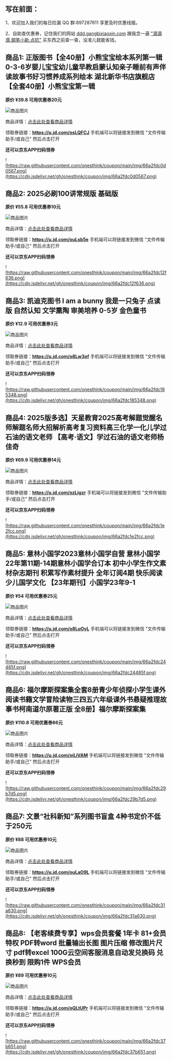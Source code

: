 ## 写在前面：

1、欢迎加入我们的每日捡漏 QQ 群:897287611 享更及时优惠线报。

2、自助查优惠券，记住我们的网站 [ddd.gangbixiaoxin.com](https://ddd.gangbixiaoxin.com) 跟我念一遍 ["滴滴滴.钢笔小新.点抗"](https://ddd.gangbixiaoxin.com) 买东西之前查一查，没准儿就能省钱。

## 商品1: 正版图书【全40册】小熊宝宝绘本系列第一辑0-3-6岁婴儿宝宝幼儿童早教启蒙认知亲子睡前有声伴读故事书好习惯养成系列绘本 湖北新华书店旗舰店 【全套40册】小熊宝宝第一辑

**原价 ¥39.8 可用优惠券20元**

![商品图片](http://img14.360buyimg.com/n1/jfs/t1/160393/18/43474/210724/66276b5cF880dd0e9/0bab913b4b368ad2.jpg)

商品详情：[点击此处查看商品详情](https://union-click.jd.com/jdc?e=1003156031&amp;p=JF8BAdwJK1olXwIDU1tZCEwQCl8IGlsUXQMLU1tUCksXA19MRANLAjZbERscSkAJHTRQRA1CCVkdDwtCWhVLHTdNTwcKBENeCVAfUg8baDpzYzMXAVFXMQMUYxAfVwcPWFxuX34DOlwidEtCSh1yGCIQHnleLQ5UclxXDxtxazliLmVCIjc1YTJkaCh8Yi9NOWJqEj0vUiJ1ShtObABmL2FbBhc-QEpwYW5aWy9nAHVgHTYbfylzUBtReAxhJGJSIAciSj8Vdw9zfCcTOE5hIjkCViNFZRB-eyhHSQV1N1wLbT8Wa2hrYid8KmUCCD4VYClgAhBWbDJ2LXFmJFYqChZldx1rXC98NWN2HQsDfBRjahRoD1lgSQR3ZBwHUzt-XWxeeTNNKnh4NjYVVDRSSA8EF2sUbQUDVFlUDkwRCmo4K1sVbUdsVF1aAUMXM244G10WXQ4GUldcDE8QBF8IE1wliqu6gdTs3cOu1_GAzOKyiI--gMDVOHsnAF8IGloXXQIFVVxdOHsXAF8LKwV7XFUEVl5YDBx5XiQLG11RVQJsVFheCEIfA20OK1kUXAQAZG5tYx5sewcKRwxAOFtLPwVVXCMQQGhzGSMUMwR9KF4IQTltABYNWCRJJFYLLm5dOA)

领取券链接：**https://u.jd.com/osLQFCJ** 手机端可以将链接发到微信 "文件传输助手/或自己" 然后点击打开

**还可以京东APP扫码领券**

![https://raw.githubusercontent.com/onesthink/coupon/main/img/66a2fdc0d0567.png](https://cdn.jsdelivr.net/gh/onesthink/coupon/img/66a2fdc0d0567.png)

## 商品2: 2025必刷100讲常规版 基础版

**原价 ¥55.8 可用优惠券10元**

![商品图片](http://img14.360buyimg.com/n1/jfs/t1/78208/4/24480/166439/66a1fd0aF984a10f5/218016ab808f7649.jpg)

商品详情：[点击此处查看商品详情](https://union-click.jd.com/jdc?e=1003156031&amp;p=JF8BAa4JK1olXwQEU1pYAUgTCl8IGlocWwEKUVZUCU0RBV9MRANLAjZbERscSkAJHTRQRA1CCVkdDwtCWhVLHTdNTwcKBENeCVAfUg8bZBgLHDpmHAVhFCQZTyJNChZUUiJIAnN-Olwqfh1gRyZBRQYTDlt4KzU5DVxXDxtxaz5sLn1cIic9WDJkZC5_RAlNOWVyEikvVTl1Sm5OewBlNGFbEhc9QEtnYW5oWy9nB2NgVSIbfjlvZRgJcAxhJGJRIwc6SD9uWT9zfSdrCllqByldAU5gWBNQbDh2HnIAKA0payBQdDV8D1lgbWRQCi5aaENkYHVcfFMcGGEcVBwgYDsbD18JK1gUXQELUllbAU4nM28IKxp7XQMCVVZdD0wnAl8IHVgVVQIEXV9bDU4eM28AHGvC8L7X3u-IgPLDneffovzA1LrWytZtOHsUM28JGlkVWQEDVl5tOEsUM2w4RTUUDgAAVFtaCSVKSGwIHRxLC2gCUl1eCUkXA284GVoUXwQyZG46f0gQYhxJGDhVJ0JFPQRUcRdeejJXbid7X3F0AikZQQJJXmlbRiFqNmIHZF5t)

领取券链接：**https://u.jd.com/ouLsb5e** 手机端可以将链接发到微信 "文件传输助手/或自己" 然后点击打开

**还可以京东APP扫码领券**

![https://raw.githubusercontent.com/onesthink/coupon/main/img/66a2fdc12f636.png](https://cdn.jsdelivr.net/gh/onesthink/coupon/img/66a2fdc12f636.png)

## 商品3: 凯迪克图书 I am a bunny 我是一只兔子 点读版 自然认知 文学熏陶 审美培养 0-5岁 金色童书

**原价 ¥12.9 可用优惠券3元**

![商品图片](http://img14.360buyimg.com/n1/jfs/t1/23010/29/21159/188354/66a0b529Fcefb41ec/6f20c0f8918c988f.jpg)

商品详情：[点击此处查看商品详情](https://union-click.jd.com/jdc?e=1003156031&amp;p=JF8BAdoJK1olWAcFXFtZCE4eM28JGlgdWAIBUVtUCk4WMytXQwVKbV9HER8fA1UJWDdXTQxBAhlZAUEPVhcJWypcR0RMGFpfWhwHTEcfcSh8fChdNWAHIT8UYRhFfmxrRyxUJ0ZsVjY5Czl2Ww5VYQlrC0IHIV00HwsbdxZ4fixMFEZ1LSY0fDgXRhhhawNxPnpENzwHbykWfyl8bihsOl9QHSovCSJ1AgdIewNPOWQDKBg9UCN0YzZdTC9sOWJ1N14DfCJ_YRRvZ11wFWV0MwEDYBlxfwxoQjMcPQRfIycuYwpgWxNheD9qA3BrLDk-QTMDABh8RA1FKU9yXD4VYBhgSwxPbzJHPnJxMxoqcT91eA8cGS4BX3MyJCUnYT9EGRBqfEEQPXxwJx0kfC5nc2MEK1olXgcCU1dbD00eBl84G1slHGgFUV1eD3sWM28OGFsdWQALVVdUCUonA2cPK4y45dOI5YvVsZ-Ji7ixvI6c4dKc3G5tOEgnA24JGVsRWgcAVG5tCEgnAF9WdVpGWwUCUFkKZhZcAG8OXRtLMwYEVVZbDUgQB18KGloXXzYyZFYvTz9wcCdgfV5gPE9rBwwgCyhLdC5yWzUXNWIBJj8FaRZtURFeX15gXm8yVG4)

领取券链接：**https://u.jd.com/o8Lw3of** 手机端可以将链接发到微信 "文件传输助手/或自己" 然后点击打开

**还可以京东APP扫码领券**

![https://raw.githubusercontent.com/onesthink/coupon/main/img/66a2fdc185348.png](https://cdn.jsdelivr.net/gh/onesthink/coupon/img/66a2fdc185348.png)

## 商品4: 2025版多选】天星教育2025高考解题觉醒名师解题名师大招解析高考复习资料高三化学一化儿学过石油的语文老师 【高考·语文】学过石油的语文老师杨佳奇

**原价 ¥69.9 可用优惠券14元**

![商品图片](http://img14.360buyimg.com/n1/jfs/t1/202757/7/32774/158765/65ead9b8F585b68c0/f840520765122c80.jpg)

商品详情：[点击此处查看商品详情](https://union-click.jd.com/jdc?e=1003156031&amp;p=JF8BAdkJK1olXQYCV1dcDE0WBV8IGlodWgYEVlxeAU4SC19MRANLAjZbERscSkAJHTRQRA1CCVkdDwtCWhVLHTdNTwcKBENeCVAfUg8bVQltUzwVNWNEBx00Dw9lRG5qXlhHJW54OlwVTAJxahdBRlpUC3RDCDU_TlxXDxtxaz5sPnlFIwEhaDxOAy9_cgFNOWV-Ej4VUil1ShtOexBlOWFbIBcqakpHYW58WyxNB2RgVS4baEl3Uxt7fAxhJGJSIC0-TzwVew9zfCcTOE5hIjkCViNFZRB4ewFhWnJKKyk-CTxTdDBociJ2JlliLSI5fBIXQBlxZzh1KXFdIFwpbj9fYCh8Yj9zJGVhEypfaClsY3sKbk8XKDZEC1kIWB1KWAoKT0FIPEdLHxcPAR93D2M4GmsWXAYFXVhaDkISM18IG2tUMw8BU15bOEonA2kLG1MRWw8CVFpVCXsXC2g4zPatiIyzgdbk3NWf1NavztKpiZiKZG5tC3sXAm4KG18SXAQCZG5dC3sUMzFmGggTXgIEUAozVQAUA2lAXVN7XQADXFxZCUgeM20JGlkXbTYyAjg4QCwXawpOSBh8WkJwE18_TUhFewdydVldGU9kPSYUVUpWVR1JRzB3GzYCZA)

领取券链接：**https://u.jd.com/ozLigzr** 手机端可以将链接发到微信 "文件传输助手/或自己" 然后点击打开

**还可以京东APP扫码领券**

![https://raw.githubusercontent.com/onesthink/coupon/main/img/66a2fdc1e2fcc.png](https://cdn.jsdelivr.net/gh/onesthink/coupon/img/66a2fdc1e2fcc.png)

## 商品5: 意林小国学2023意林小国学自营 意林小国学22年第11期-14期意林小国学合订本 初中小学生作文素材杂志期刊 积累写作素材提升 全年订阅4期 快乐阅读 少儿国学文化 【23年期刊】小国学23年9-1

**原价 ¥54 可用优惠券25元**

![商品图片](http://img14.360buyimg.com/n1/jfs/t1/237923/7/20282/166977/6686107fFea69b817/4b8f9e174fac56d2.png)

商品详情：[点击此处查看商品详情](https://union-click.jd.com/jdc?e=1003156031&amp;p=JF8BAdQJK1olXwIDU1pfDE8fAF8IGlsUVAMKUlZfCEsWB19MRANLAjZbERscSkAJHTRQRA1CCVkdDwtCWhVLHTdNTwcKBENeCVAfUg8bWTRyTx5UW29BIAsbQUwURx8NTTBrOAVeOlxUDCxMRQoIS19qKXoBUyE8V1xXDxtxazliLgZCIicPWDxeYCh8cj9NOWJ2EikvUi11Ag9OeC5lOGFYKBc9ekpwYSZwWztNAHRgHSYbaANjUwxRZAxhJGJSIAcUVz9udwpzfCcTOE5hIjkCViNFZRB4eAFqGWZ7MD4-QUtWYBZSciJxLQ50PSktfChjBhhAeC1iPnFAIjw9aj91YDN_cjN1JHVhEyg0eBMnejVxS1lDJ1VnMDhUf0p2Z3UKXg4PLQoOZF9tC0oXBGYOHF0cWDYyVF5tSSUXAGsAG10RWjYDZF5bC0sfB2kBG1kSXgAyVFZaOJy6u7qCqo6d5NKc3Inkr56ev7uWk2slbQUyVF9cCksTBG4KG2slXQUyV24DZkpEBW0IHlwTM1tJV15UCR1cbW8OGFgXWgIDU25fCUoVAV84KwFOJ1JHFVg0Sz9CRSYPGB9lWFBpKjteVCUVCmtvQB1wXVYGKyohC0xoYjA4G2s)

领取券链接：**https://u.jd.com/o8LuOvL** 手机端可以将链接发到微信 "文件传输助手/或自己" 然后点击打开

**还可以京东APP扫码领券**

![https://raw.githubusercontent.com/onesthink/coupon/main/img/66a2fdc24485f.png](https://cdn.jsdelivr.net/gh/onesthink/coupon/img/66a2fdc24485f.png)

## 商品6: 福尔摩斯探案集全套8册青少年侦探小学生课外阅读书籍文学冒险读物三四五六年级课外书悬疑推理故事书柯南道尔原著正版 全8册】福尔摩斯探案集

**原价 ¥110.8 可用优惠券86元**

![商品图片](http://img14.360buyimg.com/n1/jfs/t1/249532/32/15693/216745/669dc371F84c7fe18/2470a8f3666e5fa6.jpg)

商品详情：[点击此处查看商品详情](https://union-click.jd.com/jdc?e=1003156031&amp;p=JF8BAdwJK1olXwIDV15fAUISAl8IGlsVXAQFXF1UAEwVA19MRANLAjZbERscSkAJHTRQRA1CCVkdDwtCWhVLHTdNTwcKBENeCVAfUg8bRBNrWitLWHsCUgAkVTIfZ25oGy9mAVB2OlxbCiBrejpsTQtPOEdxKT8gfFxXDxtxazliPmFHI1wHazJkSjF8RC9NOWVmEio_Ui91Sj1OeD5lP2FbVRc9QEpwYW5gWyx3B2RgVS4bfxRzZxtBbAxhJGJSLS0qVzx-cwpzfCcTOE5hIjkCViNFZRB6bzhhWnJrBjg-CThQYA1oci9MXUNiLSI4fxJeRhsKawhhPnFHNzclWDJ1YCh8cglxKmVpCCk0dC1sY3sKbk8XKDZFAlpUCx4NHQ1PbRtxGlADLCYuQDJ3D2M4GmsWXAYFXVhaDkISM18IG2tUMwYCXVhYDk4TM244G10WXQ4GUlddDE4XA18IE1wliqu6gdTs3cOu1_GAzOKyiI--gMDVOHsnAF8IGloXXQIFVVxdOHsXAF8LKwV7XFUEVl8OX0l5XiQLG1IVGV5sVFheC0wRAm4MK1kUXAQAZG5tTzd0Qh9WHiYVW1h7CSdVbEp3Axt7Rw1hMwQEVjUhcR5zVT9SfhpmIGd_IG5dOA)

领取券链接：**https://u.jd.com/oiLiVAM** 手机端可以将链接发到微信 "文件传输助手/或自己" 然后点击打开

**还可以京东APP扫码领券**

![https://raw.githubusercontent.com/onesthink/coupon/main/img/66a2fdc29b7d5.png](https://cdn.jsdelivr.net/gh/onesthink/coupon/img/66a2fdc29b7d5.png)

## 商品7: 文景“社科新知”系列图书盲盒 4种书定价不低于250元

**原价 ¥88 可用优惠券10元**

![商品图片](http://img14.360buyimg.com/n1/jfs/t1/249616/35/15072/104126/66949b65Fcf59e5f2/c0abfe49f93e611b.jpg)

商品详情：[点击此处查看商品详情](https://union-click.jd.com/jdc?e=1003156031&amp;p=JF8BAd4JK1olXwMEUldfCU8SB18IGlsUVQEFUFpeCkkXBV9MRANLAjZbERscSkAJHTRQRA1CCVkdDwtCWhVLHTdNTwcKBENeCVAfUg8bfTBMZxBGBW1lIh89XUx0ASluQ19eLXZhOlw-bS1IYzt2Y15uIV18MQ46U1xXDxtxazliLk9cI1w5bjxOaCp8YglNOWVQEikFVT11SgdOewBmJGFbLBcqekpEYSZsWy93B1ZgVSIbaDlsdRhRGwxhJGJSLS0uST1-dw1zfCcTOE5hIjkCViNFZRNbbyh1VXB7My0kewJUd214cjhMDxIBIygvYzxjShRUewN2LWUDPwA-CiN1YCdrXC98D2J1JyEZf0lrZRRoD1lgSQR3ZBcbdS5tSjQAfjNzNhxgLA5ZSB9WAh8EF2sUbQUDVFlUDkwRCmo4K1sVbUdsVFlbC00UC244GmsVWwUCXFpbAUsQCm4LK1sdWjbV-eaIgvrCi9bchdPC5KHX3eKJlsMnM18LK1sUXAQCUFlcCksnM28LK1glA2gDB1sKAUMSUwFVUFgVVAVLBzBdDkoeAG4KG1IlXwcDVlxtOHtpXCt0UAhNNmF0FT4IDygVRQlQHxBlLWVsVj04bhR3VxFwHiBpBnhnBDkGOEsn)

领取券链接：**https://u.jd.com/ouLaO9L** 手机端可以将链接发到微信 "文件传输助手/或自己" 然后点击打开

**还可以京东APP扫码领券**

![https://raw.githubusercontent.com/onesthink/coupon/main/img/66a2fdc31a630.png](https://cdn.jsdelivr.net/gh/onesthink/coupon/img/66a2fdc31a630.png)

## 商品8: 【老客续费专享】wps会员套餐 1年卡 81+会员特权 PDF转word 批量输出长图 图片压缩 修改图片尺寸  pdf转excel 100G云空间客服消息自动发兑换码 兑换秒到 限购1件 WPS会员

**原价 ¥89 可用优惠券10元**

![商品图片](http://img14.360buyimg.com/n1/jfs/t1/245852/1/13533/58587/66812ce8F1879436d/f58704f8d81c6052.jpg)

商品详情：[点击此处查看商品详情](https://union-click.jd.com/jdc?e=1003156031&amp;p=JF8BAdQJK1olXwIDUVxbAUMUC18IGloTWAUFUF1VCE4XC19MRANLAjZbERscSkAJHTRQRA1CCVkdDwtCWhVLHTdNTwcKBENeCVAfUg8bAxVVRVJpP09mUwpcAAJMfyR4bi1GFVhqOlw4YAhtAjVsSxBJPmcLMQQEd1xXDxtxaz5hFHFAI1w5azJ0YC98YgFNOWV2Ej0vUhh1Sj1Oey5lOGFYIBcqUEpyYSZ4WztNAHVgHTobfjJ0ehhBfAxhJGJSIBc6Vz9-aw9zfCcTOE5hIjkCViNFZRB_bChAHHJ7DjspCTRJYBZaci8UCEJ0PQQ5cShkXQ9xSTJhB3IEIDw5bSh1YDN_cjN1JHVxFyg0eBMnVhpeARhDNWVnLVktbBURc2xJZ1tnCwoOZF9tC0oXBGYOHF0cWDYyVF5tSSUXAmsJEloQXzYDZF5bC0sfB2kBG1MdWwAyVFZaOJy6u7qCqo6d5NKc3Inkr56ev7uWk2slbQUyVF9cCksTBG4KG2slXQUyV24DZkpEBjgPGF1BM1tJV15UDB4WbW8OGlIWVAYDVG5fCUoVAV84K1tvAFgLKDwUbExDAmdBQCdeLXN0BxYDYCUVZgdLYVpPOVZJCD08AS5NWhA4G2s)

领取券链接：**https://u.jd.com/oQLtUPr** 手机端可以将链接发到微信 "文件传输助手/或自己" 然后点击打开

**还可以京东APP扫码领券**

![https://raw.githubusercontent.com/onesthink/coupon/main/img/66a2fdc37b651.png](https://cdn.jsdelivr.net/gh/onesthink/coupon/img/66a2fdc37b651.png)

